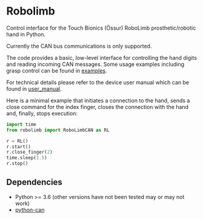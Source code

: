 # Robolimb
Control interface for the Touch Bionics (Össur) RoboLimb prosthetic/robotic hand in Python. 

Currently the CAN bus communications is only supported. 

The code provides a basic, low-level interface for controlling the hand digits and reading incoming CAN messages. Some usage examples including grasp control can be found in [examples](examples).

For technical details please refer to the device user manual which can be found in [user_manual](user_manual).

Here is a minimal example that initiates a connection to the hand, sends a close command for the index finger, closes the connection with the hand and, finally, stops execution:

```python
import time
from robolimb import RoboLimbCAN as RL

r = RL()
r.start()
r.close_finger(2)
time.sleep(1.5)
r.stop()
```

## Dependencies
* Python >= 3.6 (other versions have not been tested may or may not work)
* [python-can](https://pypi.python.org/pypi/python-can/) 
